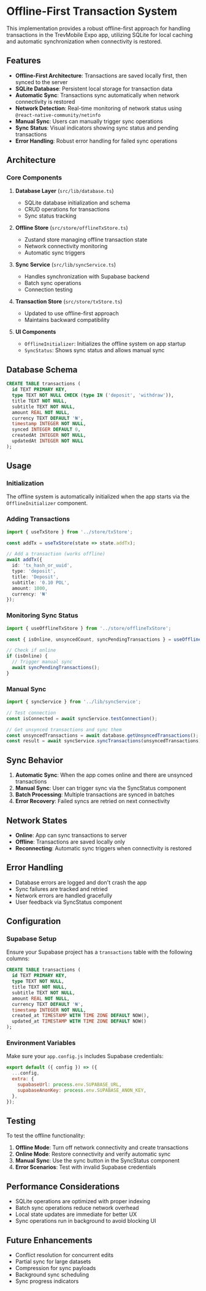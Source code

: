 # Offline-First Transaction System

This implementation provides a robust offline-first approach for handling transactions in the TrevMobile Expo app, utilizing SQLite for local caching and automatic synchronization when connectivity is restored.

## Features

- **Offline-First Architecture**: Transactions are saved locally first, then synced to the server
- **SQLite Database**: Persistent local storage for transaction data
- **Automatic Sync**: Transactions sync automatically when network connectivity is restored
- **Network Detection**: Real-time monitoring of network status using `@react-native-community/netinfo`
- **Manual Sync**: Users can manually trigger sync operations
- **Sync Status**: Visual indicators showing sync status and pending transactions
- **Error Handling**: Robust error handling for failed sync operations

## Architecture

### Core Components

1. **Database Layer** (`src/lib/database.ts`)
   - SQLite database initialization and schema
   - CRUD operations for transactions
   - Sync status tracking

2. **Offline Store** (`src/store/offlineTxStore.ts`)
   - Zustand store managing offline transaction state
   - Network connectivity monitoring
   - Automatic sync triggers

3. **Sync Service** (`src/lib/syncService.ts`)
   - Handles synchronization with Supabase backend
   - Batch sync operations
   - Connection testing

4. **Transaction Store** (`src/store/txStore.ts`)
   - Updated to use offline-first approach
   - Maintains backward compatibility

5. **UI Components**
   - `OfflineInitializer`: Initializes the offline system on app startup
   - `SyncStatus`: Shows sync status and allows manual sync

## Database Schema

```sql
CREATE TABLE transactions (
  id TEXT PRIMARY KEY,
  type TEXT NOT NULL CHECK (type IN ('deposit', 'withdraw')),
  title TEXT NOT NULL,
  subtitle TEXT NOT NULL,
  amount REAL NOT NULL,
  currency TEXT DEFAULT '₦',
  timestamp INTEGER NOT NULL,
  synced INTEGER DEFAULT 0,
  createdAt INTEGER NOT NULL,
  updatedAt INTEGER NOT NULL
);
```

## Usage

### Initialization

The offline system is automatically initialized when the app starts via the `OfflineInitializer` component.

### Adding Transactions

```typescript
import { useTxStore } from '../store/txStore';

const addTx = useTxStore(state => state.addTx);

// Add a transaction (works offline)
await addTx({
  id: 'tx_hash_or_uuid',
  type: 'deposit',
  title: 'Deposit',
  subtitle: '0.10 POL',
  amount: 1000,
  currency: '₦'
});
```

### Monitoring Sync Status

```typescript
import { useOfflineTxStore } from '../store/offlineTxStore';

const { isOnline, unsyncedCount, syncPendingTransactions } = useOfflineTxStore();

// Check if online
if (isOnline) {
  // Trigger manual sync
  await syncPendingTransactions();
}
```

### Manual Sync

```typescript
import { syncService } from '../lib/syncService';

// Test connection
const isConnected = await syncService.testConnection();

// Get unsynced transactions and sync them
const unsyncedTransactions = await database.getUnsyncedTransactions();
const result = await syncService.syncTransactions(unsyncedTransactions);
```

## Sync Behavior

1. **Automatic Sync**: When the app comes online and there are unsynced transactions
2. **Manual Sync**: User can trigger sync via the SyncStatus component
3. **Batch Processing**: Multiple transactions are synced in batches
4. **Error Recovery**: Failed syncs are retried on next connectivity

## Network States

- **Online**: App can sync transactions to server
- **Offline**: Transactions are saved locally only
- **Reconnecting**: Automatic sync triggers when connectivity is restored

## Error Handling

- Database errors are logged and don't crash the app
- Sync failures are tracked and retried
- Network errors are handled gracefully
- User feedback via SyncStatus component

## Configuration

### Supabase Setup

Ensure your Supabase project has a `transactions` table with the following columns:

```sql
CREATE TABLE transactions (
  id TEXT PRIMARY KEY,
  type TEXT NOT NULL,
  title TEXT NOT NULL,
  subtitle TEXT NOT NULL,
  amount REAL NOT NULL,
  currency TEXT DEFAULT '₦',
  timestamp INTEGER NOT NULL,
  created_at TIMESTAMP WITH TIME ZONE DEFAULT NOW(),
  updated_at TIMESTAMP WITH TIME ZONE DEFAULT NOW()
);
```

### Environment Variables

Make sure your `app.config.js` includes Supabase credentials:

```javascript
export default ({ config }) => ({
  ...config,
  extra: {
    supabaseUrl: process.env.SUPABASE_URL,
    supabaseAnonKey: process.env.SUPABASE_ANON_KEY,
  },
});
```

## Testing

To test the offline functionality:

1. **Offline Mode**: Turn off network connectivity and create transactions
2. **Online Mode**: Restore connectivity and verify automatic sync
3. **Manual Sync**: Use the sync button in the SyncStatus component
4. **Error Scenarios**: Test with invalid Supabase credentials

## Performance Considerations

- SQLite operations are optimized with proper indexing
- Batch sync operations reduce network overhead
- Local state updates are immediate for better UX
- Sync operations run in background to avoid blocking UI

## Future Enhancements

- Conflict resolution for concurrent edits
- Partial sync for large datasets
- Compression for sync payloads
- Background sync scheduling
- Sync progress indicators
